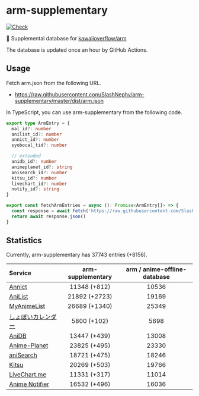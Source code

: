# arm-supplementary

[![Check](https://github.com/SlashNephy/arm-supplementary/actions/workflows/check-node.yml/badge.svg)](https://github.com/SlashNephy/arm-supplementary/actions/workflows/check-node.yml)

💊 Supplemental database for [kawaiioverflow/arm](https://github.com/kawaiioverflow/arm)

The database is updated once an hour by GitHub Actions.

## Usage

Fetch arm.json from the following URL.

- https://raw.githubusercontent.com/SlashNephy/arm-supplementary/master/dist/arm.json

In TypeScript, you can use arm-supplementary from the following code.

```TypeScript
export type ArmEntry = {
  mal_id?: number
  anilist_id?: number
  annict_id?: number
  syobocal_tid?: number

  // extended
  anidb_id?: number
  animeplanet_id?: string
  anisearch_id?: number
  kitsu_id?: number
  livechart_id?: number
  notify_id?: string
}

export const fetchArmEntries = async (): Promise<ArmEntry[]> => {
  const response = await fetch('https://raw.githubusercontent.com/SlashNephy/arm-supplementary/master/dist/arm.json')
  return await response.json()
}
```

## Statistics

Currently, arm-supplementary has 37743 entries (+8156).

| Service                                     | arm-supplementary | arm / anime-offline-database |
| :------------------------------------------ | :---------------: | :--------------------------: |
| [Annict](https://annict.com)                |   11348 (+812)    |            10536             |
| [AniList](https://anilist.co)               |   21892 (+2723)   |            19169             |
| [MyAnimeList](https://myanimelist.net)      |   26689 (+1340)   |            25349             |
| [しょぼいカレンダー](https://cal.syoboi.jp) |    5800 (+102)    |             5698             |
| [AniDB](https://anidb.net)                  |   13447 (+439)    |            13008             |
| [Anime-Planet](https://anime-planet.com)    |   23825 (+495)    |            23330             |
| [aniSearch](https://anisearch.com)          |   18721 (+475)    |            18246             |
| [Kitsu](https://kitsu.io)                   |   20269 (+503)    |            19766             |
| [LiveChart.me](https://livechart.me)        |   11331 (+317)    |            11014             |
| [Anime Notifier](https://notify.moe)        |   16532 (+496)    |            16036             |
